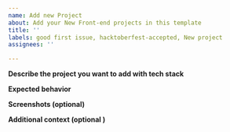 ```yaml
---
name: Add new Project
about: Add your New Front-end projects in this template
title: ''
labels: good first issue, hacktoberfest-accepted, New project
assignees: ''

---
```


**Describe the project you want to add with tech stack**
<!-- A clear and concise description of what the bug is. -->

**Expected behavior**
<!-- A clear and concise description of what you expected to happen. -->

**Screenshots (optional)**
<!-- If applicable, add screenshots to help explain your problem. -->

**Additional context (optional )**
<!-- Add any other context about the problem here. -->
